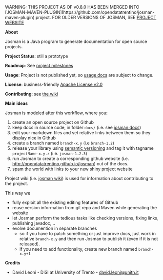 <p class="josman-to-strip">
WARNING: THIS PROJECT AS OF v0.8.0 HAS BEEN MERGED INTO [JOSMAN-MAVEN-PLUGIN](https://github.com/opendatatrentino/josman-maven-plugin) project. FOR OLDER VERSIONS OF JOSMAN, SEE 
<a href="http://opendatatrentino.github.io/josman/" target="_blank">PROJECT WEBSITE</a></a>
</p>

**About**

Josman is a Java program to generate documentation for open source projects. 


**Project Status**: still a prototype

**Roadmap**: See [project milestones](../../milestones)

**Usage**: Project is not published yet, so [usage docs](docs) are subject to change. 

**License**: business-friendly [Apache License v2.0](LICENSE.txt)

**Contributing**: see [the wiki](../../wiki)


**Main ideas**

Josman is modeled after this workflow, where you:

1. create an open source project on Github
2. keep docs in source code, in folder `docs/` (i.e. see [josman docs](docs))
3. edit your markdown files and set relative links between them so they display nice in Github
4. create a branch named `branch-x.y` (i.e `branch-1.2`)
5. release your library using <a href="http://semver.org" target="_blank">semantic versioning</a> and tag it with tagname `projectName-x.y.z` (i.e. `josman-1.2.3`)
6. run Josman to create a corresponding github website (i.e. http://opendatatrentino.github.io/josman) out of the docs. 
7. spam the world with links to your new shiny project website

Project wiki (i.e. [josman wiki](../../wiki)) is used for information about contributing to the project.

This way we 

* fully exploit all the existing editing features of Github
* reuse version information from git repo and Maven while generating the website
* let Josman perform the tedious tasks like checking versions, fixing links, publishing javadoc, ..
* evolve documention in separate branches
    * so if you have to patch something or just improve docs, just work in relative `branch-x.y` and then run Josman to publish it (even if it is not released).
    * if you need to add functionality, create new branch named `branch-x.y+1`


**Credits**

* David Leoni - DISI at University of Trento - david.leoni@unitn.it
